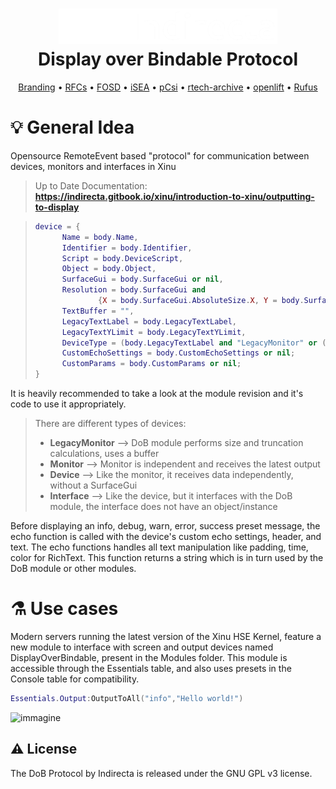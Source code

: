 <h1 align="center">
  <img alt="cgapp logo" src="https://raw.githubusercontent.com/Indirecta-Technologies/branding/main/logos/indirecta_logo_medium500_withPill.png" width="350px"/><br/>
  Display over Bindable Protocol
</h1>
<p align="center">
  <a href="https://github.com/Indirecta-Technologies/branding">Branding</a> •
  <a href="https://github.com/Indirecta-Technologies/RFCs">RFCs</a> •
  <a href="https://github.com/Indirecta-Technologies/fosd">FOSD</a> •
  <a href="https://github.com/Indirecta-Technologies/indirectaSEA">iSEA</a> •
  <a href="https://github.com/Indirecta-Technologies/pcsi">pCsi</a> •
  <a href="https://github.com/Indirecta-Technologies/rtech-archive">rtech-archive</a> •
  <a href="https://github.com/Indirecta-Technologies/openlift">openlift</a> •
  <a href="https://github.com/Indirecta-Technologies/Rufus">Rufus</a>
</p>

# 💡 General Idea
Opensource RemoteEvent based "protocol" for communication between devices, monitors and interfaces in Xinu

> Up to Date Documentation: **https://indirecta.gitbook.io/xinu/introduction-to-xinu/outputting-to-display**

> ```lua
>device = {
>		Name = body.Name,
>		Identifier = body.Identifier,
>		Script = body.DeviceScript,
>		Object = body.Object,
>		SurfaceGui = body.SurfaceGui or nil,
>		Resolution = body.SurfaceGui and
>				{X = body.SurfaceGui.AbsoluteSize.X, Y = body.SurfaceGui.AbsoluteSize.Y} or nil,
>		TextBuffer = "",
>		LegacyTextLabel = body.LegacyTextLabel,
>		LegacyTextYLimit = body.LegacyTextYLimit,
>		DeviceType = (body.LegacyTextLabel and "LegacyMonitor" or (body.SurfaceGui and "Monitor" or (body.Object and "Device" or "Interface")));
>		CustomEchoSettings = body.CustomEchoSettings or nil;
>		CustomParams = body.CustomParams or nil;
>}
>```

It is heavily recommended to take a look at the module revision and it's code to use it appropriately.
> There are different types of devices:
> - **LegacyMonitor** --> DoB module performs size and truncation calculations, uses a buffer
> - **Monitor** --> Monitor is independent and receives the latest output
> - **Device** --> Like the monitor, it receives data independently, without a SurfaceGui
> - **Interface** --> Like the device, but it interfaces with the DoB module, the interface does not have an object/instance  
>
Before displaying an info, debug, warn, error, success preset message, the echo function is called with the device's custom echo settings, header, and text.
The echo functions handles all text manipulation like padding, time, color for RichText. This function returns a string which is in turn used by the DoB module or other modules.

# ⚗️ Use cases
Modern servers running the latest version of the Xinu HSE Kernel, feature a new module to interface with screen and output devices named DisplayOverBindable, present in the Modules folder.
This module is accessible through the Essentials table, and also uses presets in the Console table for compatibility.

```lua
Essentials.Output:OutputToAll("info","Hello world!")
```

![immagine](https://user-images.githubusercontent.com/26120324/184014566-a07e14f1-5112-413e-a8e1-781df3e69778.png)

## ⚠️ License

The DoB Protocol by Indirecta is released under the GNU GPL v3 license.



